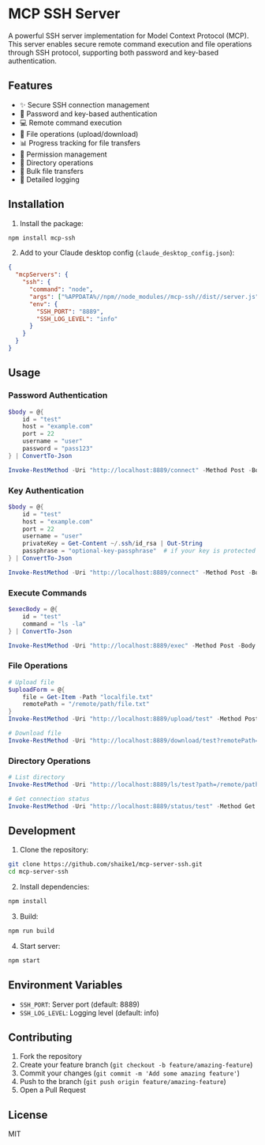 # MCP SSH Server

A powerful SSH server implementation for Model Context Protocol (MCP). This server enables secure remote command execution and file operations through SSH protocol, supporting both password and key-based authentication.

## Features

- ✨ Secure SSH connection management
- 🔑 Password and key-based authentication
- 💻 Remote command execution
- 📁 File operations (upload/download)
- 📊 Progress tracking for file transfers
- 🔐 Permission management
- 📂 Directory operations
- 🚀 Bulk file transfers
- 📝 Detailed logging

## Installation

1. Install the package:
```bash
npm install mcp-ssh
```

2. Add to your Claude desktop config (`claude_desktop_config.json`):
```json
{
  "mcpServers": {
    "ssh": {
      "command": "node",
      "args": ["%APPDATA%//npm//node_modules//mcp-ssh//dist//server.js"],
      "env": {
        "SSH_PORT": "8889",
        "SSH_LOG_LEVEL": "info"
      }
    }
  }
}
```

## Usage

### Password Authentication
```powershell
$body = @{
    id = "test"
    host = "example.com"
    port = 22
    username = "user"
    password = "pass123"
} | ConvertTo-Json

Invoke-RestMethod -Uri "http://localhost:8889/connect" -Method Post -Body $body -ContentType "application/json"
```

### Key Authentication
```powershell
$body = @{
    id = "test"
    host = "example.com"
    port = 22
    username = "user"
    privateKey = Get-Content ~/.ssh/id_rsa | Out-String
    passphrase = "optional-key-passphrase"  # if your key is protected
} | ConvertTo-Json

Invoke-RestMethod -Uri "http://localhost:8889/connect" -Method Post -Body $body -ContentType "application/json"
```

### Execute Commands
```powershell
$execBody = @{
    id = "test"
    command = "ls -la"
} | ConvertTo-Json

Invoke-RestMethod -Uri "http://localhost:8889/exec" -Method Post -Body $execBody -ContentType "application/json"
```

### File Operations
```powershell
# Upload file
$uploadForm = @{
    file = Get-Item -Path "localfile.txt"
    remotePath = "/remote/path/file.txt"
}
Invoke-RestMethod -Uri "http://localhost:8889/upload/test" -Method Post -Form $uploadForm

# Download file
Invoke-RestMethod -Uri "http://localhost:8889/download/test?remotePath=/remote/path/file.txt" -Method Get -OutFile "downloaded.txt"
```

### Directory Operations
```powershell
# List directory
Invoke-RestMethod -Uri "http://localhost:8889/ls/test?path=/remote/path" -Method Get

# Get connection status
Invoke-RestMethod -Uri "http://localhost:8889/status/test" -Method Get
```

## Development

1. Clone the repository:
```bash
git clone https://github.com/shaike1/mcp-server-ssh.git
cd mcp-server-ssh
```

2. Install dependencies:
```bash
npm install
```

3. Build:
```bash
npm run build
```

4. Start server:
```bash
npm start
```

## Environment Variables

- `SSH_PORT`: Server port (default: 8889)
- `SSH_LOG_LEVEL`: Logging level (default: info)

## Contributing

1. Fork the repository
2. Create your feature branch (`git checkout -b feature/amazing-feature`)
3. Commit your changes (`git commit -m 'Add some amazing feature'`)
4. Push to the branch (`git push origin feature/amazing-feature`)
5. Open a Pull Request

## License

MIT
